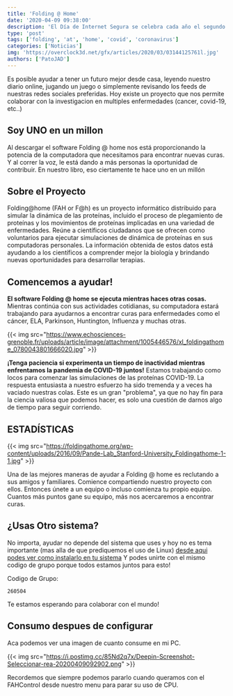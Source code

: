 ```yaml
---
title: 'Folding @ Home'
date: '2020-04-09 09:38:00'
description: 'El Día de Internet Segura se celebra cada año el segundo martes del mes de febrero. Este año es el 11 de febrero cuando lo conmemoramos y queremos celebrarlo con vosotros.'
type: 'post'
tags: ['folding', 'at', 'home', 'covid', 'coronavirus']
categories: ['Noticias']
img: 'https://overclock3d.net/gfx/articles/2020/03/03144125761l.jpg'
authors: ['PatoJAD']
---
```


Es posible ayudar a tener un futuro mejor desde casa, leyendo nuestro diario online, jugando un juego o simplemente revisando los feeds de nuestras redes sociales preferidas. Hoy existe un proyecto que nos permite colaborar con la investigacion en multiples enfermedades (cancer, covid-19, etc..)

## Soy UNO en un millon

Al descargar el software Folding @ home nos está proporcionando la potencia de la computadora que necesitamos para encontrar nuevas curas. Y al correr la voz, le está dando a más personas la oportunidad de contribuir. En nuestro libro, eso ciertamente te hace uno en un millón

## Sobre el Proyecto

Folding@home (FAH or F@h) es un proyecto informático distribuido para simular la dinámica de las proteínas, incluido el proceso de plegamiento de proteínas y los movimientos de proteínas implicadas en una variedad de enfermedades. Reúne a científicos ciudadanos que se ofrecen como voluntarios para ejecutar simulaciones de dinámica de proteínas en sus computadoras personales. La información obtenida de estos datos está ayudando a los científicos a comprender mejor la biología y brindando nuevas oportunidades para desarrollar terapias.

## Comencemos a ayudar!

**El software Folding @ home se ejecuta mientras haces otras cosas.** Mientras continúa con sus actividades cotidianas, su computadora estará trabajando para ayudarnos a encontrar curas para enfermedades como el cáncer, ELA, Parkinson, Huntington, Influenza y muchas otras.

{{< img src="https://www.echosciences-grenoble.fr/uploads/article/image/attachment/1005446576/xl_foldingathome_0780043801666020.jpg" >}}

**¡Tenga paciencia si experimenta un tiempo de inactividad mientras enfrentamos la pandemia de COVID-19 juntos!** Estamos trabajando como locos para comenzar las simulaciones de las proteínas COVID-19. La respuesta entusiasta a nuestro esfuerzo ha sido tremenda y a veces ha vaciado nuestras colas. Este es un gran "problema", ya que no hay fin para la ciencia valiosa que podemos hacer, es solo una cuestión de darnos algo de tiempo para seguir corriendo.

## ESTADÍSTICAS

{{< img src="https://foldingathome.org/wp-content/uploads/2016/09/Pande-Lab_Stanford-University_Foldingathome-1-1.jpg" >}}

Una de las mejores maneras de ayudar a Folding @ home es reclutando a sus amigos y familiares. Comience compartiendo nuestro proyecto con ellos. Entonces únete a un equipo o incluso comienza tu propio equipo. Cuantos más puntos gane su equipo, más nos acercaremos a encontrar curas.

## ¿Usas Otro sistema?

No importa, ayudar no depende del sistema que uses y hoy no es tema importante (mas alla de que prediquemos el uso de Linux) [desde aqui podes ver como instalarlo en tu sistema](https://foldingathome.org/start-folding/) Y podes unirte con el mismo codigo de grupo porque todos estamos juntos para esto!

Codigo de Grupo:

    260504

Te estamos esperando para colaborar con el mundo!

## Consumo despues de configurar

Aca podemos ver una imagen de cuanto consume en mi PC.

{{< img src="https://i.postimg.cc/85Nd2q7x/Deepin-Screenshot-Seleccionar-rea-20200409092902.png" >}}

Recordemos que siempre podemos pararlo cuando queramos con el FAHControl desde nuestro menu para parar su uso de CPU.
